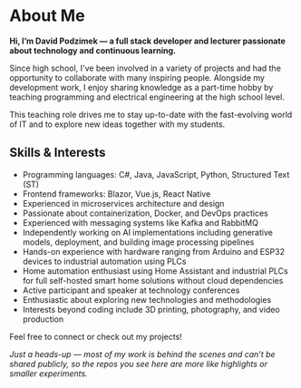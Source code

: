 # About Me

__Hi, I’m David Podzimek — a full stack developer and lecturer passionate about technology and continuous learning.__

Since high school, I've been involved in a variety of projects and had the opportunity to collaborate with many inspiring people. Alongside my development work, I enjoy sharing knowledge as a part-time hobby by teaching programming and electrical engineering at the high school level.

This teaching role drives me to stay up-to-date with the fast-evolving world of IT and to explore new ideas together with my students.

## Skills & Interests

- Programming languages: C#, Java, JavaScript, Python, Structured Text (ST)  
- Frontend frameworks: Blazor, Vue.js, React Native  
- Experienced in microservices architecture and design  
- Passionate about containerization, Docker, and DevOps practices  
- Experienced with messaging systems like Kafka and RabbitMQ  
- Independently working on AI implementations including generative models, deployment, and building image processing pipelines
- Hands-on experience with hardware ranging from Arduino and ESP32 devices to industrial automation using PLCs   
- Home automation enthusiast using Home Assistant and industrial PLCs for full self-hosted smart home solutions without cloud dependencies  
- Active participant and speaker at technology conferences  
- Enthusiastic about exploring new technologies and methodologies  
- Interests beyond coding include 3D printing, photography, and video production


Feel free to connect or check out my projects!  

_Just a heads-up — most of my work is behind the scenes and can’t be shared publicly, so the repos you see here are more like highlights or smaller experiments._


